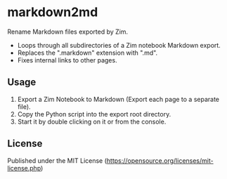 # markdown2md

Rename Markdown files exported by Zim.

- Loops through all subdirectories of a Zim notebook Markdown export.
- Replaces the ".markdown" extension with ".md". 
- Fixes internal links to other pages.

## Usage

1. Export a Zim Notebook to Markdown (Export each page to a separate file). 
2. Copy the Python script into the export root directory. 
3. Start it by double clicking on it or from the console. 


## License

Published under the MIT License (https://opensource.org/licenses/mit-license.php)
